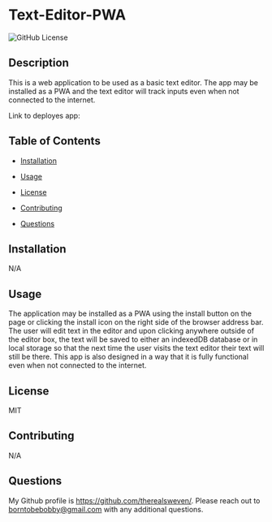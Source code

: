 # Text-Editor-PWA

![GitHub License](https://img.shields.io/badge/License-MIT-blue)

## Description

This is a web application to be used as a basic text editor. The app may be installed as a PWA and the text editor will track inputs even when not connected to the internet.

Link to deployes app:

## Table of Contents

- [Installation](#installation)

- [Usage](#usage)

- [License](#license)

- [Contributing](#contributing)

- [Questions](#Questions)

## Installation

N/A

## Usage

The application may be installed as a PWA using the install button on the page or clicking the install icon on the right side of the browser address bar. The user will edit text in the editor and upon clicking anywhere outside of the editor box, the text will be saved to either an indexedDB database or in local storage so that the next time the user visits the text editor their text will still be there. This app is also designed in a way that it is fully functional even when not connected to the internet.

## License

MIT

## Contributing

N/A

## Questions

My Github profile is https://github.com/therealsweven/.
Please reach out to borntobebobby@gmail.com with any additional questions.
